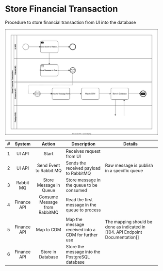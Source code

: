 # Store Financial Transaction
Procedure to store financial transaction from UI into the database

![Exemplo do Processo de um caso de uso](_assets/ProcessDiagram.svg)

|  #  |   System    |            Action             | Description                                         | Details                                                                       |
|:---:|:-----------:|:-----------------------------:| --------------------------------------------------- | ----------------------------------------------------------------------------- |
|  1  |   UI API    |             Start             | Receives request from UI                            |                                                                               |
|  2  |   UI API    |    Send Event to Rabbit MQ    | Sends the received payload to RabbitMQ              | Raw message is publish in a specific queue                                    |
|  3  |  Rabbit MQ  |    Store Message in Queue     | Store message in the queue to be consumed           |                                                                               |
|  4  | Finance API | Consume Message from RabbitMQ | Read the first message in the queue to process      |                                                                               |
|  5  | Finance API |          Map to CDM           | Map the message received into a CDM for further use | The mapping should be done as indicated in [[04. API Endpoint Documentation]] |
|  6  | Finance API |       Store in Database       | Store the message into the PostgreSQL database      |                                                                               |
